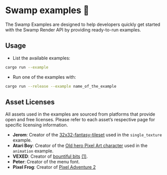 # Swamp examples 🐊

The Swamp Examples are designed to help developers quickly get started with the Swamp Render API
by providing ready-to-run examples.

## Usage

- List the available examples:

```bash
cargo run --example
```

- Run one of the examples with:

```bash
cargo run --release --example name_of_the_example
```

## Asset Licenses

All assets used in the examples are sourced from platforms that provide open and free licenses.
Please refer to each asset’s respective page for specific licensing information.

- **Jerom**: Creator of the [32x32-fantasy-tileset](https://opengameart.org/content/32x32-fantasy-tileset) used in the
  `single_texture` example.
- **Atari Boy**: Creator of the [Old hero Pixel Art character](https://atari-boy.itch.io/oldherocharacter) used in the
  `animation` example.
- **VEXED**: Creator
  of [bountiful bits](https://v3x3d.itch.io/bountiful-bits) [(1)](https://opengameart.org/content/bountiful-bits-10x10-top-down-rpg-tiles).
- **Peter**: Creator of the menu font.
- **Pixel Frog**: Creator of [Pixel Adventure 2](https://pixelfrog-assets.itch.io/pixel-adventure-2)
